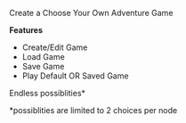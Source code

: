 Create a Choose Your Own Adventure Game

**Features**
* Create/Edit Game
* Load Game
* Save Game
* Play Default OR Saved Game

Endless possiblities*







*possiblities are limited to 2 choices per node
